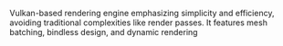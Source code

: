 Vulkan-based rendering engine emphasizing simplicity and efficiency, avoiding traditional complexities like render passes. It features mesh batching, bindless design, and dynamic rendering
